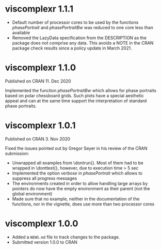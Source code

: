 # viscomplexr 1.1.1

* Default number of processor cores to be used by the functions 
  *phasePortrait* and *phasePortraitBw* was reduced to one core less than 
  available
* Removed the LazyData specification from the DESCRIPTION as the package
  does not comprise any data. This avoids a NOTE in the CRAN package check
  results since a policy update in March 2021.

# viscomplexr 1.1.0

Published on CRAN 11. Dec 2020

Implemented the function *phasePortraitBw* which allows for phase portraits 
based on polar chessboard grids. Such plots have a special aesthetic appeal and 
can at the same time support the interpretation of standard phase portraits.

# viscomplexr 1.0.1

Published on CRAN 3. Nov 2020

Fixed the issues pointed out by Gregor Seyer in his review of the CRAN 
submission:

* Unwrapped all examples from \\dontrun{}. Most of them had to be wrapped in 
  \\donttest{}, however, due to execution time > 5 sec
* Implemented the option *verbose* in *phasePortrait* which allows to suppress 
  all progress messages
* The environments created in order to allow handling large arrays by pointers 
  do now have the empty environment as their parent (not the global environment)
* Made sure that no example, neither in the documentation of the functions, nor 
  in the vignette, does use more than two processor cores

# viscomplexr 1.0.0

* Added a `NEWS.md` file to track changes to the package.
* Submitted version 1.0.0 to CRAN
